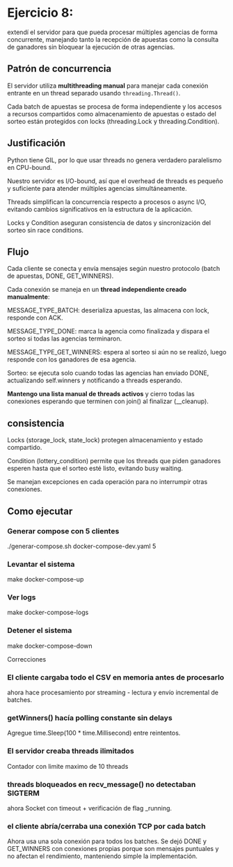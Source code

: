 # Ejercicio 8:

extendí el servidor para que pueda procesar múltiples agencias de forma concurrente, manejando tanto la recepción de apuestas como la consulta de ganadores sin bloquear la ejecución de otras agencias.

## Patrón de concurrencia

El servidor utiliza **multithreading manual** para manejar cada conexión entrante en un thread separado usando `threading.Thread()`.

Cada batch de apuestas se procesa de forma independiente y los accesos a recursos compartidos como almacenamiento de apuestas o estado del sorteo están protegidos con locks (threading.Lock y threading.Condition).

## Justificación 

Python tiene GIL, por lo que usar threads no genera verdadero paralelismo en CPU-bound.

Nuestro servidor es I/O-bound, así que el overhead de threads es pequeño y suficiente para atender múltiples agencias simultáneamente.

Threads simplifican la concurrencia respecto a procesos o async I/O, evitando cambios significativos en la estructura de la aplicación.

Locks y Condition aseguran consistencia de datos y sincronización del sorteo sin race conditions.

## Flujo 

Cada cliente se conecta y envía mensajes según nuestro protocolo (batch de apuestas, DONE, GET_WINNERS).

Cada conexión se maneja en un **thread independiente creado manualmente**:

MESSAGE_TYPE_BATCH: deserializa apuestas, las almacena con lock, responde con ACK.

MESSAGE_TYPE_DONE: marca la agencia como finalizada y dispara el sorteo si todas las agencias terminaron.

MESSAGE_TYPE_GET_WINNERS: espera al sorteo si aún no se realizó, luego responde con los ganadores de esa agencia.

Sorteo: se ejecuta solo cuando todas las agencias han enviado DONE, actualizando self.winners y notificando a threads esperando.

**Mantengo una lista manual de threads activos** y cierro todas las conexiones esperando que terminen con join() al finalizar (__cleanup).

## consistencia

Locks (storage_lock, state_lock) protegen almacenamiento y estado compartido.

Condition (lottery_condition) permite que los threads que piden ganadores esperen hasta que el sorteo esté listo, evitando busy waiting.

Se manejan excepciones en cada operación para no interrumpir otras conexiones.

## Como ejecutar
### Generar compose con 5 clientes
./generar-compose.sh docker-compose-dev.yaml 5

###  Levantar el sistema
make docker-compose-up

### Ver logs
make docker-compose-logs

###  Detener el sistema
make docker-compose-down

Correcciones
### El cliente cargaba todo el CSV en memoria antes de procesarlo
ahora hace procesamiento por streaming - lectura y envío incremental de batches.

### getWinners() hacía polling constante sin delays
Agregue time.Sleep(100 * time.Millisecond) entre reintentos.

### El servidor creaba threads ilimitados
Contador con limite maximo de 10 threads

### threads bloqueados en recv_message() no detectaban SIGTERM
ahora Socket con timeout + verificación de flag _running.

### el cliente abría/cerraba una conexión TCP por cada batch 
Ahora usa una sola conexión para todos los batches.
Se dejó DONE y GET_WINNERS con conexiones propias porque son mensajes puntuales y no afectan el rendimiento, manteniendo simple la implementación.